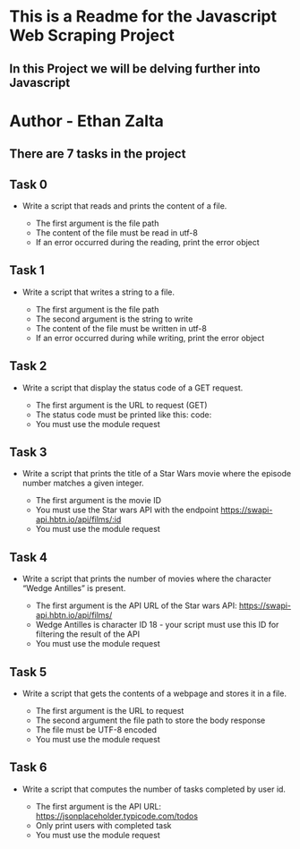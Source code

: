 # This is a Readme for the Javascript Web Scraping Project
## In this Project we will be delving further into Javascript

# Author - Ethan Zalta

## There are 7 tasks in the project


## **Task 0**
* Write a script that reads and prints the content of a file.

    * The first argument is the file path
    * The content of the file must be read in utf-8
    * If an error occurred during the reading, print the error object

## **Task 1**
* Write a script that writes a string to a file.

    * The first argument is the file path
    * The second argument is the string to write
    * The content of the file must be written in utf-8
    * If an error occurred during while writing, print the error object

## **Task 2**
* Write a script that display the status code of a GET request.

    * The first argument is the URL to request (GET)
    * The status code must be printed like this: code: <status code>
    * You must use the module request


## **Task 3**
* Write a script that prints the title of a Star Wars movie where the episode number matches a given integer.

    * The first argument is the movie ID
    * You must use the Star wars API with the endpoint https://swapi-api.hbtn.io/api/films/:id
    * You must use the module request

## **Task 4**
* Write a script that prints the number of movies where the character “Wedge Antilles” is present.

    * The first argument is the API URL of the Star wars API: https://swapi-api.hbtn.io/api/films/
    * Wedge Antilles is character ID 18 - your script must use this ID for filtering the result of the API
    * You must use the module request



## **Task 5**
* Write a script that gets the contents of a webpage and stores it in a file.

    * The first argument is the URL to request
    * The second argument the file path to store the body response
    * The file must be UTF-8 encoded
    * You must use the module request

## **Task 6**
* Write a script that computes the number of tasks completed by user id.

    * The first argument is the API URL: https://jsonplaceholder.typicode.com/todos
    * Only print users with completed task
    * You must use the module request

